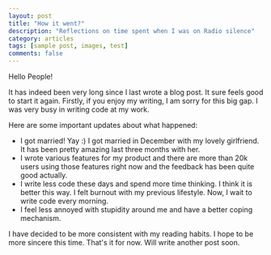 ```yaml
---
layout: post
title: "How it went?"
description: "Reflections on time spent when I was on Radio silence"
category: articles
tags: [sample post, images, test]
comments: false
---
```


Hello People!

It has indeed been very long since I last wrote a blog post. It sure feels good to start it again. Firstly, if you 
enjoy my writing, I am sorry for this big gap. I was very busy in writing code at my work. 

Here are some important updates about what happened:

- I got married! Yay :) I got married in December with my lovely girlfriend. It has been pretty amazing last three months 
with her.  
- I wrote various features for my product and there are more than 20k users using those features right now and the feedback
has been quite good actually.
- I write less code these days and spend more time thinking. I think it is better this way. I felt burnout with my previous lifestyle. Now, 
I wait to write code every morning.
- I feel less annoyed with stupidity around me and have a better coping mechanism. 

I have decided to be more consistent with my reading habits. I hope to be more sincere this time. 
That's it for now. Will write another post soon. 
